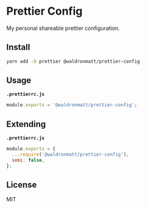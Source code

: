 # Prettier Config

My personal shareable prettier configuration.

## Install

```bash
yarn add -D prettier @waldronmatt/prettier-config
```

## Usage

**`.prettierrc.js`**

```js
module.exports = '@waldronmatt/prettier-config';
```

## Extending

**`.prettierrc.js`**

```js
module.exports = {
  ...require('@waldronmatt/prettier-config'),
  semi: false,
};
```

## License

MIT

